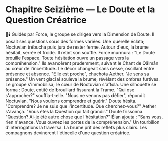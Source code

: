 # Chapitre Seizième — Le Doute et la Question Créatrice
🌌🕯️
Guidés par Force, le groupe se dirigea vers la Dimension de Doute.
Il posait ses questions sous des formes variées.
Une querelle éclata; Noctuvian trébucha puis jura de rester ferme.
Autour d'eux, la brume hésitait, serrée et froide.
Il retint son souffle.
Force murmura : "Le Doute brouille l'espace. Toute hésitation ouvre un passage vers la compréhension."
Ils avancèrent prudemment, suivant le Chant de Qālmān au cœur de l'incertitude.
Le décor changeait sans cesse, oscillant entre présence et absence.
"Elle est proche", chuchota Aether. "Je sens sa présence."
Un vent glacial souleva la brume, révélant des ombres furtives.
Le groupe s'immobilisa; le cœur de Noctuvian s'affola.
Une silhouette se forma : Doute, entité de brouillard fissurant la Trame.
"Qui ose s'approcher?" souffla-t-elle.
"Nous ne venons pas défier", répondit Noctuvian. "Nous voulons comprendre et guérir."
Doute hésita. "Comprendre? Je ne suis que l'incertitude. Que cherchez-vous?"
Aether s'avança. "Vous êtes la Question qui fait grandir."
Doute frissonna. "Question? Ai-je été autre chose que l'hésitation?"
Élan ajouta : "Sans vous, rien n'avance. Vous ouvrez les portes de la compréhension."
Un tourbillon d'interrogations la traversa.
La brume prit des reflets plus clairs.
Les compagnons devinèrent l'étincelle d'une question créatrice.
